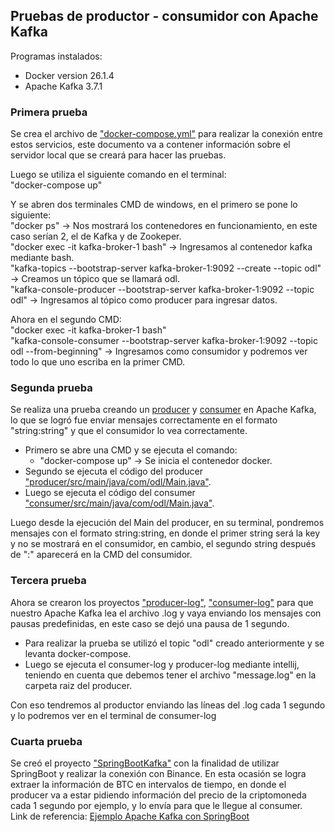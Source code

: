 ## Pruebas de productor - consumidor con Apache Kafka

Programas instalados:
- Docker version 26.1.4<br>
- Apache Kafka 3.7.1<br>

### Primera prueba
Se crea el archivo de ["docker-compose.yml"](https://github.com/ArielBravoP/OptiDataLake-PMM/blob/main/Ingesti%C3%B3n%20de%20datos/docker-compose.yml) para realizar la conexión entre estos servicios, este documento va a contener información sobre el servidor local que se creará para hacer las pruebas.<br>

Luego se utiliza el siguiente comando en el terminal:<br>
"docker-compose up"<br>

Y se abren dos terminales CMD de windows, en el primero se pone lo siguiente:<br>
"docker ps" -> Nos mostrará los contenedores en funcionamiento, en este caso serían 2, el de Kafka y de Zookeper.<br>
"docker exec -it kafka-broker-1 bash" -> Ingresamos al contenedor kafka mediante bash.<br>
"kafka-topics --bootstrap-server kafka-broker-1:9092 --create --topic odl" -> Creamos un tópico que se llamará odl.<br>
"kafka-console-producer --bootstrap-server kafka-broker-1:9092 --topic odl" -> Ingresamos al tópico como producer para ingresar datos.<br>

Ahora en el segundo CMD:<br>
"docker exec -it kafka-broker-1 bash"<br>
"kafka-console-consumer --bootstrap-server kafka-broker-1:9092 --topic odl --from-beginning" -> Ingresamos como consumidor y podremos ver todo lo que uno escriba en la primer CMD.<br>

### Segunda prueba
Se realiza una prueba creando un [producer](https://github.com/ArielBravoP/OptiDataLake-PMM/tree/main/Ingesti%C3%B3n%20de%20datos/producer) y [consumer](https://github.com/ArielBravoP/OptiDataLake-PMM/tree/main/Ingesti%C3%B3n%20de%20datos/consumer) en Apache Kafka, lo que se logró fue enviar mensajes correctamente en el formato "string:string" y que el consumidor lo vea correctamente.<br>
- Primero se abre una CMD y se ejecuta el comando: <br>
  - "docker-compose up" -> Se inicia el contenedor docker.<br>
- Segundo se ejecuta el código del producer ["producer/src/main/java/com/odl/Main.java"](https://github.com/ArielBravoP/OptiDataLake-PMM/blob/main/Ingesti%C3%B3n%20de%20datos/producer/src/main/java/com/odl/Main.java).<br>
- Luego se ejecuta el código del consumer ["consumer/src/main/java/com/odl/Main.java"](https://github.com/ArielBravoP/OptiDataLake-PMM/blob/main/Ingesti%C3%B3n%20de%20datos/consumer/src/main/java/com/odl/Main.java).<br>

Luego desde la ejecución del Main del producer, en su terminal, pondremos mensajes con el formato string:string, en donde el primer string será la key y no se mostrará en el consumidor, en cambio, el segundo string después de ":" aparecerá en la CMD del consumidor.

### Tercera prueba
Ahora se crearon los proyectos ["producer-log"](https://github.com/ArielBravoP/OptiDataLake-PMM/tree/main/Ingesti%C3%B3n%20de%20datos/producer-log), ["consumer-log"](https://github.com/ArielBravoP/OptiDataLake-PMM/tree/main/Ingesti%C3%B3n%20de%20datos/consumer-log) para que nuestro Apache Kafka lea el archivo .log y vaya enviando los mensajes con pausas predefinidas, en este caso se dejó una pausa de 1 segundo.
- Para realizar la prueba se utilizó el topic "odl" creado anteriormente y se levanta docker-compose.
- Luego se ejecuta el consumer-log y producer-log mediante intellij, teniendo en cuenta que debemos tener el archivo "message.log" en la carpeta raiz del producer.

Con eso tendremos al productor enviando las líneas del .log cada 1 segundo y lo podremos ver en el terminal de consumer-log

### Cuarta prueba
Se creó el proyecto ["SpringBootKafka"](https://github.com/ArielBravoP/OptiDataLake-PMM/tree/main/Ingesti%C3%B3n%20de%20datos/SpringBootKafka) con la finalidad de utilizar SpringBoot y realizar la conexión con Binance. En esta ocasión se logra extraer la información de BTC en intervalos de tiempo, en donde el producer va a estar pidiendo información del precio de la criptomoneda cada 1 segundo por ejemplo, y lo envía para que le llegue al consumer.<br>
Link de referencia: [Ejemplo Apache Kafka con SpringBoot](https://github.com/UnProgramadorNaceOfficial/spring-apache-kafka)
